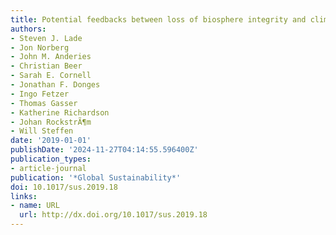 ```yaml
---
title: Potential feedbacks between loss of biosphere integrity and climate change
authors:
- Steven J. Lade
- Jon Norberg
- John M. Anderies
- Christian Beer
- Sarah E. Cornell
- Jonathan F. Donges
- Ingo Fetzer
- Thomas Gasser
- Katherine Richardson
- Johan RockstrÃ¶m
- Will Steffen
date: '2019-01-01'
publishDate: '2024-11-27T04:14:55.596400Z'
publication_types:
- article-journal
publication: '*Global Sustainability*'
doi: 10.1017/sus.2019.18
links:
- name: URL
  url: http://dx.doi.org/10.1017/sus.2019.18
---
```

